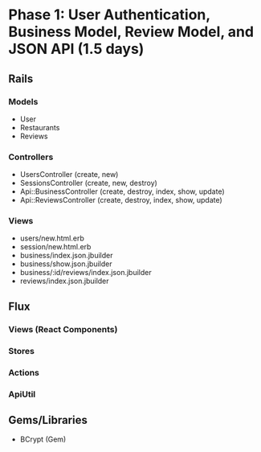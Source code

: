 # Phase 1: User Authentication, Business Model, Review Model, and JSON API (1.5 days)

## Rails
### Models
* User
* Restaurants
* Reviews

### Controllers
* UsersController (create, new)
* SessionsController (create, new, destroy)
* Api::BusinessController (create, destroy, index, show, update)
* Api::ReviewsController (create, destroy, index, show, update)

### Views
* users/new.html.erb
* session/new.html.erb
* business/index.json.jbuilder
* business/show.json.jbuilder
* business/:id/reviews/index.json.jbuilder
* reviews/index.json.jbuilder

## Flux
### Views (React Components)

### Stores

### Actions

### ApiUtil

## Gems/Libraries
* BCrypt (Gem)
